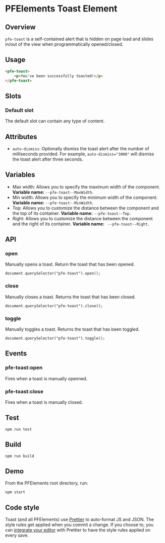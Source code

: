 # PFElements Toast Element

## Overview

`pfe-toast` is a self-contained alert that is hidden on page load and slides in/out of the view when programmatically opened/closed.

## Usage

```html
<pfe-toast>
    <p>You've been successfully toasted!</p>
</pfe-toast>
```

## Slots

### Default slot
The default slot can contain any type of content.

## Attributes

- `auto-dismiss`: Optionally dismiss the toast alert after the number of milliseconds provided. For example, `auto-dismiss="3000"` will dismiss the toast alert after three seconds.

## Variables

- Max width: Allows you to specify the maximum width of the component. **Variable name:** `--pfe-toast--MaxWidth`.
- Min width: Allows you to specify the minimum width of the component. **Variable name:** `--pfe-toast--MinWidth`.
- Top: Allows you to customize the distance between the component and the top of its container. **Variable name:** `--pfe-toast--Top`.
- Right: Allows you to customize the distance between the component and the right of its container. **Variable name:** ` --pfe-toast--Right`.

## API

### open

Manually opens a toast. Return the toast that has been opened.

```
document.querySelector("pfe-toast").open();
```

### close

Manually closes a toast. Returns the toast that has been closed.

```
document.querySelector("pfe-toast").close();
```

### toggle

Manually toggles a toast. Returns the toast that has been toggled.

```
document.querySelector("pfe-toast").toggle();
```

## Events

### pfe-toast:open
Fires when a toast is manually openned.


### pfe-toast:close
Fires when a toast is manually closed.

## Test

    npm run test

## Build

    npm run build

## Demo

From the PFElements root directory, run:

    npm start

## Code style

Toast (and all PFElements) use [Prettier][prettier] to auto-format JS and JSON. The style rules get applied when you commit a change. If you choose to, you can [integrate your editor][prettier-ed] with Prettier to have the style rules applied on every save.

[prettier]: https://github.com/prettier/prettier/
[prettier-ed]: https://prettier.io/docs/en/editors.html
[web-component-tester]: https://github.com/Polymer/web-component-tester
